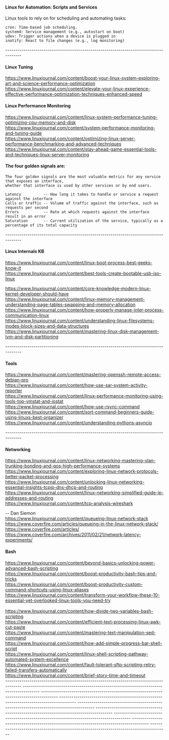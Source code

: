 #### Linux for Automation: Scripts and Services

Linux tools to rely on for scheduling and automating tasks:

    cron: Time-based job scheduling.
    systemd: Service management (e.g., autostart on boot)
    udev: Trigger actions when a device is plugged in
    inotify: React to file changes (e.g., log monitoring)
\--------------------------------------------------------------------------------------
#### Linux Tuning
https://www.linuxjournal.com/content/boost-your-linux-system-exploring-art-and-science-performance-optimization  <br/>
https://www.linuxjournal.com/content/elevate-your-linux-experience-effective-performance-optimization-techniques-enhanced-speed  <br/>

#### Linux Performance Monitoring
https://www.linuxjournal.com/content/linux-system-performance-tuning-optimizing-cpu-memory-and-disk  <br/>
https://www.linuxjournal.com/content/system-performance-monitoring-and-tuning-guide  <br/>
https://www.linuxjournal.com/content/optimizing-linux-server-performance-benchmarking-and-advanced-techniques  <br/>
https://www.linuxjournal.com/content/stay-ahead-game-essential-tools-and-techniques-linux-server-monitoring  <br/>

#### The four golden signals are:
	The four golden signals are the most valuable metrics for any service that exposes an interface,
	whether that interface is used by other services or by end users.
	
    Latency          -- How long it takes to handle or service a request against the interface
    Calls or traffic -- Volume of traffic against the interface, such as requests per second
    Errors           -- Rate at which requests against the interface result in an error
    Saturation       -- Current utilization of the service, typically as a percentage of its total capacity


\--------------------------------------------------------------------------------------
#### Linux Internals KB
https://www.linuxjournal.com/content/linux-boot-process-best-geeks-know-it  <br/>
https://www.linuxjournal.com/content/best-tools-create-bootable-usb-iso-linux  <br/>

https://www.linuxjournal.com/content/core-knowledge-modern-linux-kernel-developer-should-have  <br/>
https://www.linuxjournal.com/content/linux-memory-management-understanding-page-tables-swapping-and-memory-allocation  <br/>
https://www.linuxjournal.com/content/how-properly-manage-inter-process-communication-linux  <br/>
https://www.linuxjournal.com/content/understanding-linux-filesystems-inodes-block-sizes-and-data-structures  <br/>
https://www.linuxjournal.com/content/mastering-linux-disk-management-lvm-and-disk-partitioning  <br/>

\--------------------------------------------------------------------------------------
#### Tools
https://www.linuxjournal.com/content/mastering-openssh-remote-access-debian-pro  <br/>
https://www.linuxjournal.com/content/how-use-sar-system-activity-reporter  <br/>
https://www.linuxjournal.com/content/linux-performance-monitoring-using-tools-top-vmstat-and-iostat  <br/>
https://www.linuxjournal.com/content/how-use-rsync-command  <br/>
https://www.linuxjournal.com/content/sort-command-beginners-guide-using-linuxs-best-organizer  <br/>
https://www.linuxjournal.com/content/understanding-pythons-asyncio  <br/>

\--------------------------------------------------------------------------------------
#### Networking
https://www.linuxjournal.com/content/linux-networking-mastering-vlan-trunking-bonding-and-qos-high-performance-systems  <br/>
https://www.linuxjournal.com/content/exploring-linux-network-protocols-better-packet-processing  <br/>
https://www.linuxjournal.com/content/unlocking-linux-networking-essential-insights-tcpip-dns-dhcp-and-routing  <br/>
https://www.linuxjournal.com/content/linux-networking-simplified-guide-ip-addresses-and-routing  <br/>
https://www.linuxjournal.com/content/tcp-analysis-wireshark  <br/>

-- Dan Siemon <br/>
https://www.linuxjournal.com/content/queueing-linux-network-stack   <br/>
https://www.coverfire.com/articles/queueing-in-the-linux-network-stack/   <br/>
https://www.coverfire.com/articles/   <br/>
https://www.coverfire.com/archives/2011/02/21/network-latency-experiments/   <br/>



#### Bash
https://www.linuxjournal.com/content/beyond-basics-unlocking-power-advanced-bash-scripting  <br/>
https://www.linuxjournal.com/content/boost-productivity-bash-tips-and-tricks  <br/>
https://www.linuxjournal.com/content/boost-productivity-custom-command-shortcuts-using-linux-aliases  <br/>
https://www.linuxjournal.com/content/transform-your-workflow-these-10-essential-yet-overlooked-linux-tools-you-need-try  <br/>
  <br/>
https://www.linuxjournal.com/content/how-divide-two-variables-bash-scripting  <br/>
https://www.linuxjournal.com/content/efficient-text-processing-linux-awk-cut-paste  <br/>
https://www.linuxjournal.com/content/mastering-text-manipulation-sed-command  <br/>
https://www.linuxjournal.com/content/how-add-simple-progress-bar-shell-script  <br/>
https://www.linuxjournal.com/content/linux-shell-scripting-pathway-automated-system-excellence  <br/>
https://www.linuxjournal.com/content/fault-tolerant-sftp-scripting-retry-failed-transfers-automatically  <br/>
https://www.linuxjournal.com/content/brief-story-time-and-timeout  <br/>
\--------------------------------------------------------------------------------------
\--------------------------------------------------------------------------------------
\--------------------------------------------------------------------------------------
\--------------------------------------------------------------------------------------
\--------------------------------------------------------------------------------------
\--------------------------------------------------------------------------------------
\--------------------------------------------------------------------------------------
\--------------------------------------------------------------------------------------
\--------------------------------------------------------------------------------------